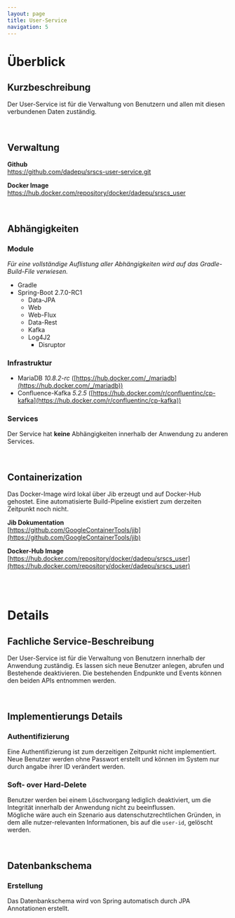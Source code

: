 ```yaml
---
layout: page
title: User-Service
navigation: 5
---
```


# Überblick

## Kurzbeschreibung

Der User-Service ist für die Verwaltung von Benutzern und allen mit diesen verbundenen Daten zuständig.

<br/>

## Verwaltung

**Github**  
https://github.com/dadepu/srscs-user-service.git

**Docker Image**  
https://hub.docker.com/repository/docker/dadepu/srscs_user

<br/>

## Abhängigkeiten

### Module

*Für eine vollständige Auflistung aller Abhängigkeiten wird auf das Gradle-Build-File verwiesen.*
- Gradle
- Spring-Boot 2.7.0-RC1
  - Data-JPA
  - Web
  - Web-Flux
  - Data-Rest
  - Kafka
  - Log4J2
    - Disruptor

### Infrastruktur

- MariaDB *10.8.2-rc* ([https://hub.docker.com/_/mariadb](https://hub.docker.com/_/mariadb))
- Confluence-Kafka *5.2.5* ([https://hub.docker.com/r/confluentinc/cp-kafka](https://hub.docker.com/r/confluentinc/cp-kafka))

### Services

Der Service hat **keine** Abhängigkeiten innerhalb der Anwendung zu anderen Services.

<br/>

## Containerization

Das Docker-Image wird lokal über Jib erzeugt und auf Docker-Hub gehostet. Eine automatisierte Build-Pipeline existiert zum derzeiten Zeitpunkt noch nicht.

**Jib Dokumentation**  
[https://github.com/GoogleContainerTools/jib](https://github.com/GoogleContainerTools/jib)

**Docker-Hub Image**  
[https://hub.docker.com/repository/docker/dadepu/srscs_user](https://hub.docker.com/repository/docker/dadepu/srscs_user)

<br/>
<br/>

# Details

## Fachliche Service-Beschreibung

Der User-Service ist für die Verwaltung von Benutzern innerhalb der Anwendung zuständig. Es lassen sich neue Benutzer anlegen, abrufen und Bestehende deaktivieren. Die bestehenden Endpunkte und Events können den beiden APIs entnommen werden.

<br/>

## Implementierungs Details

### Authentifizierung

Eine Authentifizierung ist zum derzeitigen Zeitpunkt nicht implementiert. Neue Benutzer werden ohne Passwort erstellt und können im System nur durch angabe ihrer ID verändert werden.

### Soft- over Hard-Delete

Benutzer werden bei einem Löschvorgang lediglich deaktiviert, um die Integrität innerhalb der Anwendung nicht zu 
beeinflussen.  
Mögliche wäre auch ein Szenario aus datenschutzrechtlichen Gründen, in dem alle nutzer-relevanten 
Informationen, bis auf die `user-id`, gelöscht werden.

<br/>

## Datenbankschema

### Erstellung

Das Datenbankschema wird von Spring automatisch durch JPA Annotationen erstellt.